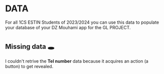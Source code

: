 # DATA 
For all 1CS ESTIN Students of 2023/2024 you can use this data to populate your database of your DZ Mouhami app for the GL PROJECT.
#
## Missing data 🕳️
I couldn't retrive the **Tel number** data because it acquires an action (a button) to get revealed.


